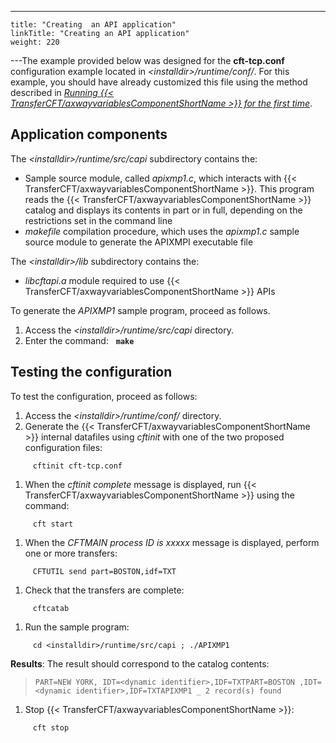 ---
    title: "Creating  an API application"
    linkTitle: "Creating an API application"
    weight: 220
---The example provided below was designed for the ****cft-tcp.conf**** configuration example located in *&lt;installdir>/runtime/conf/*. For
this example, you should have already customized this file using the method described in [*Running
{{< TransferCFT/axwayvariablesComponentShortName  >}} for the first time*]().

## Application components

The *&lt;installdir>/runtime/src/capi* subdirectory contains the:

- Sample source module,
    called *apixmp1.c*, which interacts with {{< TransferCFT/axwayvariablesComponentShortName >}}. This program
    reads the {{< TransferCFT/axwayvariablesComponentShortName >}} catalog and displays its contents in part or in
    full, depending on the restrictions set in the command line
- *makefile*
    compilation procedure, which uses the *apixmp1.c* sample source module
    to generate the APIXMPI executable file

The *&lt;installdir>/lib* subdirectory contains the:

- *libcftapi.a*
    module required to use {{< TransferCFT/axwayvariablesComponentShortName >}} APIs

To generate the *APIXMP1* sample program, proceed as follows.

1. Access the *&lt;installdir>/runtime/src/capi* directory.
1. Enter the command:   ****`make`****

## Testing the configuration

To test the configuration, proceed as follows:

1. Access the *&lt;installdir>/runtime/conf/* directory.
1. Generate the {{< TransferCFT/axwayvariablesComponentShortName >}} internal datafiles
    using *cftinit* with one of the two proposed configuration files:

`     cftinit cft-tcp.conf`

1. When the *cftinit complete*
    message is displayed, run {{< TransferCFT/axwayvariablesComponentShortName >}} using the command:

`     cft start`

1. When the *CFTMAIN process
    ID is xxxxx* message is displayed, perform one or more transfers:

`     CFTUTIL send part=BOSTON,idf=TXT`

1. Check that the transfers are
    complete:

`     cftcatab`

1. Run the sample program:

`     cd <installdir>/runtime/src/capi ; ./APIXMP1`

****Results****: The result should correspond to the catalog contents:

> `PART=NEW YORK, IDT=<dynamic identifier>,IDF=TXTPART=BOSTON ,IDT=<dynamic identifier>,IDF=TXTAPIXMP1 _ 2 record(s) found`

1. Stop {{< TransferCFT/axwayvariablesComponentShortName >}}:

`     cft stop`
